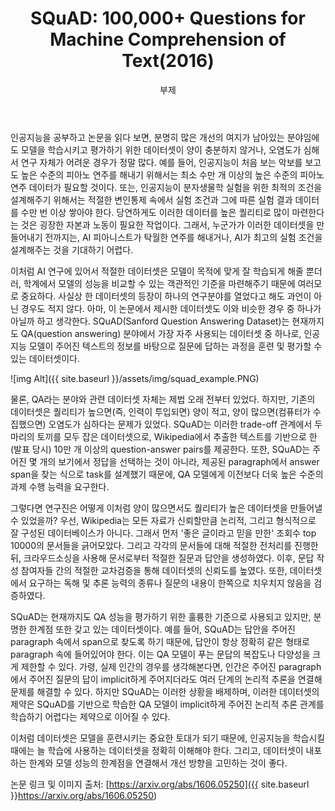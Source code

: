 ﻿---
layout: post
title:  "SQuAD: 100,000+ Questions for Machine Comprehension of Text(2016)"
subtitle:   "부제"
categories: AI
tags: papers
comments: true

---

인공지능을 공부하고 논문을 읽다 보면, 분명히 많은 개선의 여지가 남아있는 분야임에도 모델을 학습시키고 평가하기 위한 데이터셋이 양이 충분하지 않거나, 오염도가 심해서 연구 자체가 어려운 경우가 정말 많다. 예를 들어, 인공지능이 처음 보는 악보를 보고도 높은 수준의 피아노 연주를 해내기 위해서는 최소 수만 개 이상의 높은 수준의 피아노 연주 데이터가 필요할 것이다. 또는, 인공지능이 분자생물학 실험을 위한 최적의 조건을 설계해주기 위해서는 적절한 변인통제 속에서 실험 조건과 그에 따른 실험 결과 데이터를 수만 번 이상 쌓아야 한다. 당연하게도 이러한 데이터를 높은 퀄리티로 많이 마련한다는 것은 굉장한 자본과 노동이 필요한 작업이다. 그래서, 누군가가 이러한 데이터셋을 만들어내기 전까지는, AI 피아니스트가 탁월한 연주를 해내거나, AI가 최고의 실험 조건을 설계해주는 것을 기대하기 어렵다.

이처럼 AI 연구에 있어서 적절한 데이터셋은 모델이 목적에 맞게 잘 학습되게 해줄 뿐더러, 학계에서 모델의 성능을 비교할 수 있는 객관적인 기준을 마련해주기 때문에 여러모로 중요하다. 사실상 한 데이터셋의 등장이 하나의 연구분야를 열었다고 해도 과언이 아닌 경우도 적지 않다. 아마, 이 논문에서 제시한 데이터셋도 이와 비슷한 경우 중 하나가 아닐까 하고 생각한다. SQuAD(Sanford Question Answering Dataset)는 현재까지도 QA(question answering) 분야에서 가장 자주 사용되는 데이터셋 중 하나로, 인공지능 모델이 주어진 텍스트의 정보를 바탕으로 질문에 답하는 과정을 훈련 및 평가할 수 있는 데이터셋이다.

![img Alt]({{ site.baseurl }}/assets/img/squad_example.PNG)

물론, QA라는 분야와 관련 데이터셋 자체는 제법 오래 전부터 있었다. 하지만, 기존의 데이터셋은 퀄리티가 높으면(즉, 인력이 투입되면) 양이 적고, 양이 많으면(컴퓨터가 수집했으면) 오염도가 심하다는 문제가 있었다. SQuAD는 이러한 trade-off 관계에서 두 마리의 토끼를 모두 잡은 데이터셋으로, Wikipedia에서 추출한 텍스트를 기반으로 한 (발표 당시) 10만 개 이상의 question-answer pairs를 제공한다. 또한, SQuAD는 주어진 몇 개의 보기에서 정답을 선택하는 것이 아니라, 제공된 paragraph에서 answer span을 찾는 식으로 task를 설계했기 때문에, QA 모델에게 이전보다 더욱 높은 수준의 과제 수행 능력을 요구한다.

그렇다면 연구진은 어떻게 이처럼 양이 많으면서도 퀄리티가 높은 데이터셋을 만들어낼 수 있었을까? 우선, Wikipedia는 모든 자료가 신뢰할만큼 논리적, 그리고 형식적으로 잘 구성된 데이터베이스가 아니다. 그래서 먼저 '좋은 글이라고 믿을 만한' 조회수 top 10000의 문서들을 긁어모았다. 그리고 각각의 문서들에 대해 적절한 전처리를 진행한 뒤, 크라우드소싱을 사용해 문서로부터 적절한 질문과 답안을 생성하였다. 이후, 문답 작성 참여자들 간의 적절한 교차검증을 통해 데이터셋의 신뢰도를 높였다. 또한, 데이터셋에서 요구하는 독해 및 추론 능력의 종류나 질문의 내용이 한쪽으로 치우치지 않음을 검증하였다.

SQuAD는 현재까지도 QA 성능을 평가하기 위한 훌륭한 기준으로 사용되고 있지만, 분명한 한계점 또한 갖고 있는 데이터셋이다. 예를 들어, SQuAD는 답안을 주어진 paragraph 속에서 span으로 찾도록 하기 때문에, 답안이 항상 정확히 같은 형태로 paragraph 속에 들어있어야 한다. 이는 QA 모델이 푸는 문답의 복잡도나 다양성을 크게 제한할 수 있다. 가령, 실제 인간의 경우를 생각해본다면, 인간은 주어진 paragraph에서 주어진 질문의 답이 implicit하게 주어지더라도 여러 단계의 논리적 추론을 연결해 문제를 해결할 수 있다. 하지만 SQuAD는 이러한 상황을 배제하며, 이러한 데이터셋의 제약은 SQuAD를 기반으로 학습한 QA 모델이 implicit하게 주어진 논리적 추론 관계를 학습하기 어렵다는 제약으로 이어질 수 있다.

이처럼 데이터셋은 모델을 훈련시키는 중요한 토대가 되기 때문에, 인공지능을 학습시킬 때에는 늘 학습에 사용하는 데이터셋을 정확히 이해해야 한다. 그리고, 데이터셋이 내포하는 한계와 모델 성능의 한계점을 연결해서 개선 방향을 고민하는 것이 좋다.



논문 링크 및 이미지 출처: [https://arxiv.org/abs/1606.05250]({{ site.baseurl }}https://arxiv.org/abs/1606.05250)